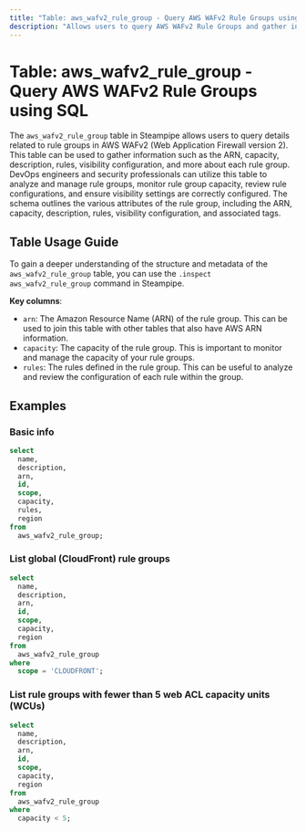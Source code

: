 ```yaml
---
title: "Table: aws_wafv2_rule_group - Query AWS WAFv2 Rule Groups using SQL"
description: "Allows users to query AWS WAFv2 Rule Groups and gather information such as the group's ARN, capacity, description, rules, visibility configuration, and more."
---
```


# Table: aws_wafv2_rule_group - Query AWS WAFv2 Rule Groups using SQL

The `aws_wafv2_rule_group` table in Steampipe allows users to query details related to rule groups in AWS WAFv2 (Web Application Firewall version 2). This table can be used to gather information such as the ARN, capacity, description, rules, visibility configuration, and more about each rule group. DevOps engineers and security professionals can utilize this table to analyze and manage rule groups, monitor rule group capacity, review rule configurations, and ensure visibility settings are correctly configured. The schema outlines the various attributes of the rule group, including the ARN, capacity, description, rules, visibility configuration, and associated tags.

## Table Usage Guide

To gain a deeper understanding of the structure and metadata of the `aws_wafv2_rule_group` table, you can use the `.inspect aws_wafv2_rule_group` command in Steampipe.

**Key columns**:

- `arn`: The Amazon Resource Name (ARN) of the rule group. This can be used to join this table with other tables that also have AWS ARN information.
- `capacity`: The capacity of the rule group. This is important to monitor and manage the capacity of your rule groups.
- `rules`: The rules defined in the rule group. This can be useful to analyze and review the configuration of each rule within the group.

## Examples

### Basic info

```sql
select
  name,
  description,
  arn,
  id,
  scope,
  capacity,
  rules,
  region
from
  aws_wafv2_rule_group;
```

### List global (CloudFront) rule groups

```sql
select
  name,
  description,
  arn,
  id,
  scope,
  capacity,
  region
from
  aws_wafv2_rule_group
where
  scope = 'CLOUDFRONT';
```

### List rule groups with fewer than 5 web ACL capacity units (WCUs)

```sql
select
  name,
  description,
  arn,
  id,
  scope,
  capacity,
  region
from
  aws_wafv2_rule_group
where
  capacity < 5;
```
